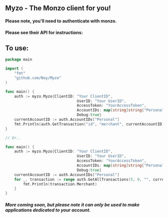 ## Myzo - The Monzo client for you!

#### Please note, you'll need to authenticate with monzo.
#### Please see their API for instructions:

## To use:

```go
package main

import (
    "fmt"
    "github.com/Noy/Myzo"
)

func main() {
    auth := myzo.Myzo{ClientID: "Your ClientID", 
                                UserID: "Your UserID", 
                                AccessToken: "YourAccessToken", 
                                AccountIDs: map[string]string{"Personal":"ID", "Business":"ID", "Joint":"ID"}, 
                                Debug:true}
    currentAccountID := auth.AccountIDs["Personal"]
	fmt.Println(auth.GetTransaction("id", "merchant", currentAccountID).Merchant)
}

// Or..

func main() {
	auth := myzo.Myzo{ClientID: "Your ClientID", 
                                UserID: "Your UserID", 
                                AccessToken: "YourAccessToken", 
                                AccountIDs: map[string]string{"Personal":"ID", "Business":"ID", "Joint":"ID"}, 
                                Debug:true}
    currentAccountID := auth.AccountIDs["Personal"]
    for _, transaction := range auth.GetAllTransactions(5, 0, "", currentAccountID) {
        fmt.Println(transaction.Merchant)
    }
}
``` 

##### More coming soon, but please note it can only be used to make applications dedicated to your account.